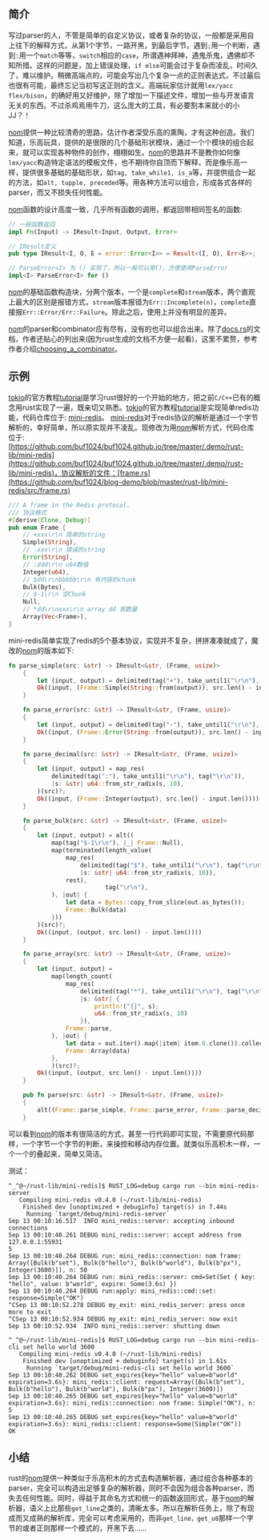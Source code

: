 ## 简介

写过parser的人，不管是简单的自定义协议，或者复杂的协议，一般都是采用自上往下的解释方式，从第1个字节，一路开黑，到最后字节。遇到`;`用一个判断，遇到`:`用一个`match`等等，`switch`相应的`case`，所谓遇神拜神，遇鬼杀鬼，遇佛却不知所措。这样的问题是，加上错误处理，`if else`可能会过于复杂而凌乱，时间久了，难以维护。稍微高端点的，可能会写出几个复杂一点的正则表达式，不过最后也很有可能，最终忘记当初写这正则的含义。高端玩家估计就用`lex/yacc flex/bison`，的确好用又好维护，除了增加一下描述文件，增加一些与开发语言无关的东西。不过杀鸡焉用牛刀，这么庞大的工具，有必要割本来就小的小JJ？！

[nom](https://github.com/Geal/nom)提供一种比较清奇的思路，估计作者深受乐高的熏陶，才有这种创造。我们知道，乐高玩具，提供的是很限的几个基础形状模块，通过一个个模块的组合起来，就可以实现各种物件的创作，栩栩如生。[nom](https://github.com/Geal/nom)的思路并不是教你如何像`lex/yacc`构造特定语法的模板文件，也不期待你自顶而下解释，而是像乐高一样，提供很多基础的基础形状，如`tag, take_while1, is_a`等，并提供组合一起的方法，如`alt, tupple, preceded`等。用各种方法可以组合，形成各式各样的parser，而又不损失任何性能。

[nom](https://github.com/Geal/nom)函数的设计高度一致，几乎所有函数的调用，都返回带相同签名的函数:

```rust
// 一般函数返回
impl Fn(Input) -> IResult<Input, Output, Error>

// IResult定义
pub type IResult<I, O, E = error::Error<I>> = Result<(I, O), Err<E>>;

// ParseError<I> 为 () 实现了，所以一般可以用()，方便使用ParseError
impl<I> ParseError<I> for ()
```

[nom](https://github.com/Geal/nom)的基础函数构造块，分两个版本，一个是`complete`和`stream`版本，两个直观上最大的区别是报错方式，`stream`版本报错为`Err::Incomplete(n)`，`complete`直接报`Err::Error/Err::Failure`。除此之后，使用上并没有明显的差异。

[nom](https://github.com/Geal/nom)的parser和combinator应有尽有，没有的也可以组合出来。除了[docs.rs](https://docs.rs)的文档，作者还贴心的列出来(因为rust生成的文档不方便一起看)，这里不累赘，参考作者介绍[choosing_a_combinator](https://github.com/Geal/nom/blob/master/doc/choosing_a_combinator.md)。

## 示例

[tokio](https://tokio.rs)的官方教程[tutorial](https://tokio.rs/tokio/tutorial)是学习rust很好的一个开始的地方，把之前`C/C++`已有的概念用rust实现了一遍，既亲切又熟悉。[tokio](https://tokio.rs)的官方教程[tutorial](https://tokio.rs/tokio/tutorial)是实现简单redis功能，代码仓库位于: [mini-redis](https://github.com/tokio-rs/mini-redis)。 [mini-redis](https://github.com/tokio-rs/mini-redis)对于redis协议的解析是通过一个字节解析的，幸好简单，所以原实现并不凌乱。现修改为用[nom](https://github.com/Geal/nom)解析方式，代码仓库位于: [https://github.com/buf1024/buf1024.github.io/tree/master/.demo/rust-lib/mini-redis](https://github.com/buf1024/buf1024.github.io/tree/master/.demo/rust-lib/mini-redis)，协议解析的文件：[frame.rs](https://github.com/buf1024/blog-demo/blob/master/rust-lib/mini-redis/src/frame.rs)

```rust
/// A frame in the Redis protocol.
/// 协议格式
#[derive(Clone, Debug)]
pub enum Frame {
    // +xxx\r\n 简单的string
    Simple(String),
    // -xxx\r\n 错误的string
    Error(String),
    // :ddd\r\n u64数值
    Integer(u64),
    // $dd\r\nbbbbb\r\n 有内容的chunk
    Bulk(Bytes),
    // $-1\r\n 空Chunk
    Null,
    // *dd\r\nxxx\r\n array dd 我数量
    Array(Vec<Frame>),
}
```

mini-redis简单实现了redis的5个基本协议，实现并不复杂，拼拼凑凑就成了，魔改的[nom](https://github.com/Geal/nom)的版本如下:

```rust
fn parse_simple(src: &str) -> IResult<&str, (Frame, usize)>
    {
        let (input, output) = delimited(tag("+"), take_until1("\r\n"), tag("\r\n"))(src)?;
        Ok((input, (Frame::Simple(String::from(output)), src.len() - input.len())))
    }

    fn parse_error(src: &str) -> IResult<&str, (Frame, usize)>
    {
        let (input, output) = delimited(tag("-"), take_until1("\r\n"), tag("\r\n"))(src)?;
        Ok((input, (Frame::Error(String::from(output)), src.len() - input.len())))
    }

    fn parse_decimal(src: &str) -> IResult<&str, (Frame, usize)>
    {
        let (input, output) = map_res(
            delimited(tag(":"), take_until1("\r\n"), tag("\r\n")),
            |s: &str| u64::from_str_radix(s, 10),
        )(src)?;
        Ok((input, (Frame::Integer(output), src.len() - input.len())))
    }

    fn parse_bulk(src: &str) -> IResult<&str, (Frame, usize)>
    {
        let (input, output) = alt((
            map(tag("$-1\r\n"), |_| Frame::Null),
            map(terminated(length_value(
                map_res(
                    delimited(tag("$"), take_until1("\r\n"), tag("\r\n")),
                    |s: &str| u64::from_str_radix(s, 10)),
                rest),
                           tag("\r\n"),
            ), |out| {
                let data = Bytes::copy_from_slice(out.as_bytes());
                Frame::Bulk(data)
            }))
        )(src)?;
        Ok((input, (output, src.len() - input.len())))
    }

    fn parse_array(src: &str) -> IResult<&str, (Frame, usize)>
    {
        let (input, output) =
            map(length_count(
                map_res(
                    delimited(tag("*"), take_until1("\r\n"), tag("\r\n")),
                    |s: &str| {
                        println!("{}", s);
                        u64::from_str_radix(s, 10)
                    }),
                Frame::parse,
            ), |out| {
                let data = out.iter().map(|item| item.0.clone()).collect();
                Frame::Array(data)
            },
            )(src)?;
        Ok((input, (output, src.len() - input.len())))
    }

    pub fn parse(src: &str) -> IResult<&str, (Frame, usize)>
    {
        alt((Frame::parse_simple, Frame::parse_error, Frame::parse_decimal, Frame::parse_bulk, Frame::parse_array))(src)
    }
```

可以看到[nom](https://github.com/Geal/nom)的版本有很简洁的方式，甚至一行代码即可实现，不需要原代码那样，一个字节一个字节的判断，来操控和移动内存位置。就类似乐高积木一样，一个一个的叠起来，简单又简洁。

测试：

```shell
^_^@~/rust-lib/mini-redis]$ RUST_LOG=debug cargo run --bin mini-redis-server
   Compiling mini-redis v0.4.0 (~/rust-lib/mini-redis)
    Finished dev [unoptimized + debuginfo] target(s) in 7.44s
     Running `target/debug/mini-redis-server`
Sep 13 00:10:16.517  INFO mini_redis::server: accepting inbound connections
Sep 13 00:10:40.261 DEBUG mini_redis::server: accept address from 127.0.0.1:55931
5
Sep 13 00:10:40.264 DEBUG run: mini_redis::connection: nom frame: Array([Bulk(b"set"), Bulk(b"hello"), Bulk(b"world"), Bulk(b"px"), Integer(3600)]), n: 50
Sep 13 00:10:40.264 DEBUG run: mini_redis::server: cmd=Set(Set { key: "hello", value: b"world", expire: Some(3.6s) })
Sep 13 00:10:40.264 DEBUG run:apply: mini_redis::cmd::set: response=Simple("OK")
^CSep 13 00:10:52.278 DEBUG my_exit: mini_redis_server: press once more to exit
^CSep 13 00:10:52.934 DEBUG my_exit: mini_redis_server: now exit
Sep 13 00:10:52.934  INFO mini_redis::server: shutting down

^_^@~/rust-lib/mini-redis]$ RUST_LOG=debug cargo run --bin mini-redis-cli set hello world 3600 
   Compiling mini-redis v0.4.0 (~/rust-lib/mini-redis)
    Finished dev [unoptimized + debuginfo] target(s) in 1.61s
     Running `target/debug/mini-redis-cli set hello world 3600`
Sep 13 00:10:40.262 DEBUG set_expires{key="hello" value=b"world" expiration=3.6s}: mini_redis::client: request=Array([Bulk(b"set"), Bulk(b"hello"), Bulk(b"world"), Bulk(b"px"), Integer(3600)])
Sep 13 00:10:40.265 DEBUG set_expires{key="hello" value=b"world" expiration=3.6s}: mini_redis::connection: nom frame: Simple("OK"), n: 5
Sep 13 00:10:40.265 DEBUG set_expires{key="hello" value=b"world" expiration=3.6s}: mini_redis::client: response=Some(Simple("OK"))
OK

```

## 小结

rust的[nom](https://github.com/Geal/nom)提供一种类似于乐高积木的方式去构造解析器，通过组合各种基本的parser，完全可以构造出足够复杂的解析器，同时不会因为组合各种parser，而失去任何性能。同时，得益于其命名方式和统一的函数返回形式，基于[nom](https://github.com/Geal/nom)的解析器，语义上比那些`get_line`之类的，清晰太多。所以在解析任务上，除了有现成而又成熟的解析库，完全可以考虑采用的，而非`get_line，get_u8`那样一个字节的或者正则那样一个模式的，开黑下去……
